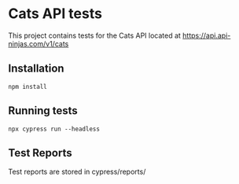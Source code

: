 # Cats API tests

This project contains tests for the Cats API located at https://api.api-ninjas.com/v1/cats

## Installation

`npm install`

## Running tests

`npx cypress run --headless`

## Test Reports

Test reports are stored in cypress/reports/
